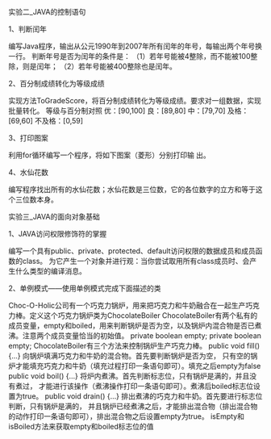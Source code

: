 实验二_JAVA的控制语句

1、判断闰年

编写Java程序，输出从公元1990年到2007年所有闰年的年号，每输出两个年号换一行。 判断年号是否为闰年的条件是： （1）若年号能被4整除，而不能被100整除，则是闰年； （2）若年号能被400整除也是闰年。

2、百分制成绩转化为等级成绩

实现方法ToGradeScore，将百分制成绩转化为等级成绩。要求对一组数据，实现批量转化。 等级与百分制对照 优：[90,100] 良：[89,80] 中：[79,70] 及格：[69,60] 不及格：[0,59]

3、打印图案

利用for循环编写一个程序，将如下图案（菱形）分别打印输 出。

4、水仙花数

编写程序找出所有的水仙花数；水仙花数是三位数，它的各位数字的立方和等于这个三位数本身。

实验三_JAVA的面向对象基础

1、JAVA访问权限修饰符的掌握

编写一个具有public、private、protected、default访问权限的数据成员和成员函数的class。 为它产生一个对象并进行观：当你尝试取用所有class成员时、会产生什么类型的编译消息。

2、单例模式——使用单例模式完成下面描述的类

Choc-O-Holic公司有一个巧克力锅炉，用来把巧克力和牛奶融合在一起生产巧克力棒。定义这个巧克力锅炉类为ChocolateBoiler
ChocolateBoiler有两个私有的成员变量，empty和boiled，用来判断锅炉是否为空，以及锅炉内混合物是否已煮沸。注意两个成员变量恰当的初始值。
private boolean empty;
private boolean empty;
ChocolateBoiler有三个方法来控制锅炉生产巧克力棒。
public void fill() {…} 向锅炉填满巧克力和牛奶的混合物。首先要判断锅炉是否为空， 只有空的锅炉才能填充巧克力和牛奶（填充过程打印一条语句即可）。填充之后empty为false
public void boil() {…} 将炉内煮沸。首先判断标志位，只有锅炉是满的，并且没有煮过， 才能进行该操作（煮沸操作打印一条语句即可）。煮沸后boiled标志位设置为true。
public void drain() {…} 排出煮沸的巧克力和牛奶。首先要进行标志位判断，只有锅炉是满的， 并且锅炉已经煮沸之后，才能排出混合物（排出混合物的动作打印一条语句即可），排出混合物之后设置empty为true。
isEmpty和isBoiled方法来获取empty和boiled标志位的值
